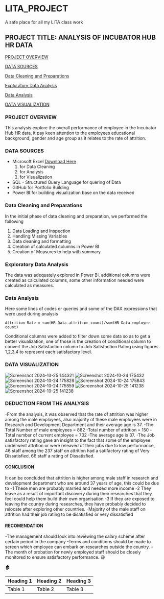 # LITA_PROJECT
A safe place for all my LITA class work

## PROJECT TITLE: ANALYSIS OF INCUBATOR HUB HR DATA
 
 [PROJECT OVERVIEW](project-overview)

  [DATA SOURCES](data-sources)

  [Data Cleaning and Preparations](data-cleaning-and-preparations)

  [Exploratory Data Analysis](exploratory-data-analysis)
  
  [Data Analysis](data-analysis)

 [DATA VISUALIZATION](data-visualization)

### PROJECT OVERVIEW
This analysis explore the overall performance of employee in the Incubator Hub HR data, it pay keen attention to the employees educational background, gender and age group as it relates to the rate of attrition.
### DATA SOURCES
- Microsoft Excel [Download Here](https://www.microsoft.com)
    1. for Data Cleaning
    2. for Analysis
    3. for Visualization
- SQL - Structured Query Language for quering of Data
- GitHub for Portfolio Building
- Power BI for building visualization base on the data received

### Data Cleaning and Preparations
In the initial phase of data cleaning and preparation, we performed the following
  1. Data Loading and Inspection
  2. Handling Missing Variables
  3. Data cleaning and formatting
  4. Creation of calculated columns in Power BI
  5. Creation of Measures to help with summary
### Exploratory Data Analysis
The data was adequately explored in Power BI, additional columns were created as calculated columns, some other information needed were calculated as measures.
### Data Analysis
Here some lines of codes or queries and some of the DAX expressions that were used during analysis
```POWER BI
Attrition Rate = sum(HR Data attrition count)/sum(HR Data employee count) 
```
Conditional columns were added to filter down some data so as to get a better visualization, one of those is the creation of conditional column to convert the Job Satisfaction column to Job Satisfaction Rating using figures 1,2,3,4 to represent each satisfactory level.
### DATA VISUALIZATION
![Screenshot 2024-10-25 144321](https://github.com/user-attachments/assets/30af04d9-8344-4462-98e3-3b564353df01)
![Screenshot 2024-10-24 175432](https://github.com/user-attachments/assets/4ebbc49f-c510-4ee3-8a93-8f895186f06b)
![Screenshot 2024-10-24 175826](https://github.com/user-attachments/assets/8dc06b35-b917-47b8-b764-e83d8113e356)
![Screenshot 2024-10-24 175843](https://github.com/user-attachments/assets/ee99860e-562b-4929-8f34-1af80b980e3a)
![Screenshot 2024-10-24 175859](https://github.com/user-attachments/assets/f3d14cf8-5eff-43af-b3f8-ce1e97f430ec)
![Screenshot 2024-10-25 141238](https://github.com/user-attachments/assets/8bd95302-fcfb-48f9-8bcb-24945143892c)
![Screenshot 2024-10-25 141238](https://github.com/user-attachments/assets/e1f0e2e2-c8eb-4222-a289-9e43cbca1a06)

### DEDUCTION FROM THE ANALYSIS
-From the analysis, it was observed that the rate of attrition was higher among the male employees, also majority of these male employees were in Research and Development Department and their average age is 37.
-The Total Number of male employees = 882
-Total number of attrition = 150
-Total number of current employee = 732
-The average age is 37.
-The Job satisfactory rating gave an insight to the fact that some of the employee underwent attrition or were releaved of their jobs due to low performance, 46 staff among the 237 staff on attrition had a satifactory rating of Very Dissatisfied, 66 staff a rating of Dissatisfied.
#### CONCLUSION
It can be concluded that attrition is higher among male staff in research and development department who are around 37 years of age, this could be due to 
-1 These men are probably married and needed more income
-2 They leave as a result of important discovery during their researches that they feel could help them build their own organisation
-3 If they are exposed to leaving the country during researches, they have probably decided to relocate after exploring other countries.
-Majority of the male staff on attrition had their job rating to be disatisfied or very dissatisfied

#### RECOMENDATION
-The management should look into reviewing the salary scheme after certain period in the company
-Terms and conditions should be made to screen which employee can embark on researches outside the country.
-The month of probation for newly employed staff should be closely monitored to ensure satisfactory performance.
😃

🏠

|Heading 1|Heading 2|Heading 3|
|---------|---------|---------|
|Table 1|Table 2|Table 3|






